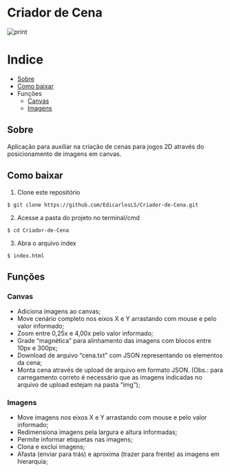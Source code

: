 # Criador de Cena

![print](https://user-images.githubusercontent.com/21092729/126883139-2c874218-a36f-4fc4-9e62-3c49862562be.jpg)

# Indice

- [Sobre](#sobre)
- [Como baixar](#como-baixar)
- Funções
   - [Canvas](#canvas)
   - [Imagens](#imagens)

## Sobre

Aplicação para auxiliar na criação de cenas para jogos 2D através do posicionamento de imagens em canvas.

## Como baixar
1. Clone este repositório
```
$ git clone https://github.com/EdicarlosLS/Criador-de-Cena.git
```

2. Acesse a pasta do projeto no terminal/cmd
```
$ cd Criador-de-Cena
```

3. Abra o arquivo index
```
$ index.html
```

## Funções

### Canvas

 - Adiciona imagens ao canvas;
 - Move cenário completo nos eixos X e Y arrastando com mouse e pelo valor informado;
 - Zoom entre 0,25x e 4,00x pelo valor informado;
 - Grade “magnética” para alinhamento das imagens com blocos entre 10px e 300px;
 - Download de arquivo “cena.txt” com JSON representando os elementos da cena;
 - Monta cena através de upload de arquivo em formato JSON. (Obs.: para carregamento correto é necessário que as imagens indicadas no arquivo de upload estejam na pasta “img”);

### Imagens

 - Move imagens nos eixos X e Y arrastando com mouse e pelo valor informado;
 - Redimensiona imagens pela largura e altura informadas;
 - Permite informar etiquetas nas imagens;
 - Clona e exclui imagens;
 - Afasta (enviar para trás) e aproxima (trazer para frente) as imagens em hierarquia;

